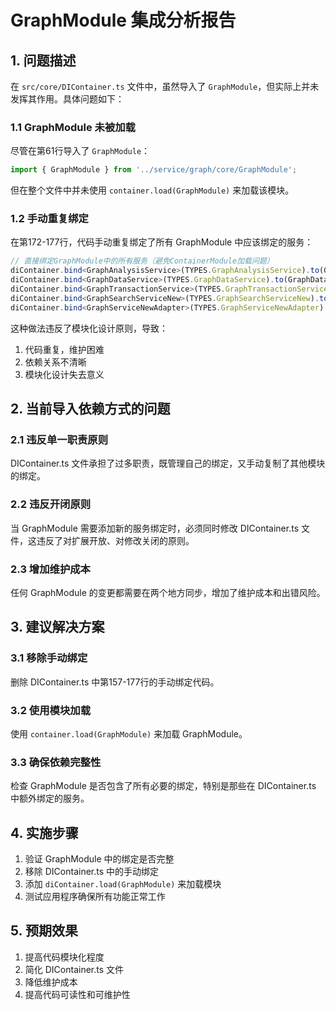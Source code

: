 # GraphModule 集成分析报告

## 1. 问题描述

在 `src/core/DIContainer.ts` 文件中，虽然导入了 `GraphModule`，但实际上并未发挥其作用。具体问题如下：

### 1.1 GraphModule 未被加载
尽管在第61行导入了 `GraphModule`：
```typescript
import { GraphModule } from '../service/graph/core/GraphModule';
```

但在整个文件中并未使用 `container.load(GraphModule)` 来加载该模块。

### 1.2 手动重复绑定
在第172-177行，代码手动重复绑定了所有 GraphModule 中应该绑定的服务：
```typescript
// 直接绑定GraphModule中的所有服务（避免ContainerModule加载问题）
diContainer.bind<GraphAnalysisService>(TYPES.GraphAnalysisService).to(GraphAnalysisService).inSingletonScope();
diContainer.bind<GraphDataService>(TYPES.GraphDataService).to(GraphDataService).inSingletonScope();
diContainer.bind<GraphTransactionService>(TYPES.GraphTransactionService).to(GraphTransactionService).inSingletonScope();
diContainer.bind<GraphSearchServiceNew>(TYPES.GraphSearchServiceNew).to(GraphSearchServiceNew).inSingletonScope();
diContainer.bind<GraphServiceNewAdapter>(TYPES.GraphServiceNewAdapter).to(GraphServiceNewAdapter).inSingletonScope();
```

这种做法违反了模块化设计原则，导致：
1. 代码重复，维护困难
2. 依赖关系不清晰
3. 模块化设计失去意义

## 2. 当前导入依赖方式的问题

### 2.1 违反单一职责原则
DIContainer.ts 文件承担了过多职责，既管理自己的绑定，又手动复制了其他模块的绑定。

### 2.2 违反开闭原则
当 GraphModule 需要添加新的服务绑定时，必须同时修改 DIContainer.ts 文件，这违反了对扩展开放、对修改关闭的原则。

### 2.3 增加维护成本
任何 GraphModule 的变更都需要在两个地方同步，增加了维护成本和出错风险。

## 3. 建议解决方案

### 3.1 移除手动绑定
删除 DIContainer.ts 中第157-177行的手动绑定代码。

### 3.2 使用模块加载
使用 `container.load(GraphModule)` 来加载 GraphModule。

### 3.3 确保依赖完整性
检查 GraphModule 是否包含了所有必要的绑定，特别是那些在 DIContainer.ts 中额外绑定的服务。

## 4. 实施步骤

1. 验证 GraphModule 中的绑定是否完整
2. 移除 DIContainer.ts 中的手动绑定
3. 添加 `diContainer.load(GraphModule)` 来加载模块
4. 测试应用程序确保所有功能正常工作

## 5. 预期效果

1. 提高代码模块化程度
2. 简化 DIContainer.ts 文件
3. 降低维护成本
4. 提高代码可读性和可维护性